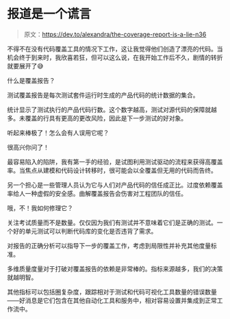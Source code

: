 # 报道是一个谎言

> 原文：<https://dev.to/alexandra/the-coverage-report-is-a-lie-n36>

不得不在没有代码覆盖工具的情况下工作，这让我觉得他们创造了漂亮的代码。当机会终于到来时，我欣喜若狂，但可以这么说，在我开始工作后不久，剧情的转折就要展开了😅

什么是覆盖报告？

测试覆盖报告是每次测试套件运行时生成的产品代码的统计数据的集合。

统计显示了测试执行的产品代码行数。这个数字越高，测试对源代码的保障就越多。未覆盖的行具有更高的更改风险，因此是下一步测试的好对象。

听起来棒极了！怎么会有人误用它呢？

很高兴你问了！

最容易陷入的陷阱，我有第一手的经验，是试图利用测试驱动的流程来获得高覆盖率。当焦点从建模和代码设计转移时，很可能会以全覆盖但无用的代码而告终。

另一个担心是一些管理人员认为它与人们对产品代码的信任成正比。过度依赖覆盖率给人一种虚假的安全感。曲解覆盖报告会伤害对工程团队的信任。

哦，不！我如何修理它？

关注考试质量而不是数量。仅仅因为我们有测试并不意味着它们是正确的测试。一个好的单元测试可以判断代码库的变化是否违背了需求。

对报告的正确分析可以指导下一步的覆盖工作，考虑到局限性并补充其他度量标准。

多维质量度量对于打破对覆盖报告的依赖是非常棒的。指标来源越多，我们的决策就越明智。

其他指标可以包括圈复杂度，跟踪相对于测试和代码可视化工具数量的错误数量——好消息是它们包含在其他自动化工具和服务中，相对容易设置并集成到正常工作流中。